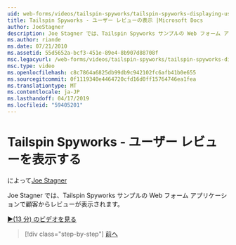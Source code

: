 ```yaml
---
uid: web-forms/videos/tailspin-spyworks/tailspin-spyworks-displaying-user-reviews
title: Tailspin Spyworks - ユーザー レビューの表示 |Microsoft Docs
author: JoeStagner
description: Joe Stagner では、Tailspin Spyworks サンプルの Web フォーム アプリケーションで顧客からレビューが表示されます。
ms.author: riande
ms.date: 07/21/2010
ms.assetid: 55d5652a-bcf3-451e-89e4-8b907d88708f
msc.legacyurl: /web-forms/videos/tailspin-spyworks/tailspin-spyworks-displaying-user-reviews
msc.type: video
ms.openlocfilehash: c8c7864a6825db99db9c942102fc6afb41b0e655
ms.sourcegitcommit: 0f1119340e4464720cfd16d0ff15764746ea1fea
ms.translationtype: MT
ms.contentlocale: ja-JP
ms.lasthandoff: 04/17/2019
ms.locfileid: "59405201"
---
```

# <a name="tailspin-spyworks---displaying-user-reviews"></a>Tailspin Spyworks - ユーザー レビューを表示する

によって[Joe Stagner](https://github.com/JoeStagner)

Joe Stagner では、Tailspin Spyworks サンプルの Web フォーム アプリケーションで顧客からレビューが表示されます。

[&#9654;(13 分) のビデオを見る](https://channel9.msdn.com/Blogs/ASP-NET-Site-Videos/tailspin-spyworks-displaying-user-reviews)

> [!div class="step-by-step"]
> [前へ](tailspin-spyworks-adding-user-product-reviews.md)
